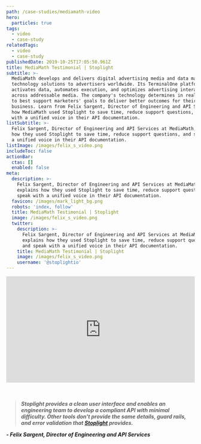 ```yaml
---
path: /case-studies/mediamath-video
hero:
  particles: true
tags:
  - video
  - case-study
relatedTags:
  - video
  - case-study
publishedDate: 2019-10-25T17:05:50.961Z
title: MediaMath Testimonial | Stoplight
subtitle: >-
  MediaMath develops and delivers digital advertising media and data management
  technology solutions to advertisers worldwide. Its TerminalOne platform
  activates data, automates execution, and optimizes advertising interactions
  across addressable media. The company's technology determines in real-time how
  to best support marketers' goals to deliver better outcomes for their
  business. Learn from Felix Sargent, Director of Engineering and API Services,
  how MediaMath used Stoplight to save time, reduce support questions, and speak
  with a unified voice in their API documentation.
listSubtitle: >-
  Felix Sargent, Director of Engineering and API Services at MediaMath, explains
  how they used Stoplight to save time, reduce support questions, and speak with
  a unified voice in their API documentation.
listImage: /images/felix_s_video.png
includeToc: false
actionBar:
  ctas: []
  enabled: false
meta:
  description: >-
    Felix Sargent, Director of Engineering and API Services at MediaMath,
    explains how they used Stoplight to save time, reduce support questions, and
    speak with a unified voice in their API documentation.
  favicon: /images/mark_light_bg.png
  robots: 'index, follow'
  title: MediaMath Testimonial | Stoplight
  image: /images/felix_s_video.png
  twitter:
    description: >-
      Felix Sargent, Director of Engineering and API Services at MediaMath,
      explains how they used Stoplight to save time, reduce support questions,
      and speak with a unified voice in their API documentation.
    title: MediaMath Testimonial | Stoplight
    image: /images/felix_s_video.png
    username: '@stoplightio'
---
```

<style>.embed-container { position: relative; padding-bottom: 56.25%; height: 0; overflow: hidden; max-width: 100%; } .embed-container iframe, .embed-container object, .embed-container embed { position: absolute; top: 0; left: 0; width: 100%; height: 100%; }</style><div class='embed-container'><iframe src='https://www.youtube.com/embed/ZjVsKF0Uw0M' frameborder='0' allowfullscreen></iframe></div><br><br>

> ***Stoplight provides a clean user interface and enables an engineering team to develop a compliant API with minimal difficulty. Other tools don't provide the same details, guard rails, and error validation that [Stoplight](https://stoplight.io/) provides.***

***- Felix Sargent, Director of Engineering and API Services***
